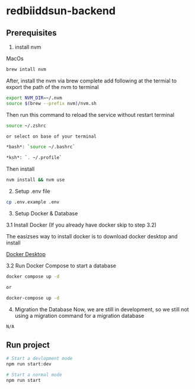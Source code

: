 # redbiiddsun-backend

## Prerequisites

1. install nvm

MacOs

```sh
brew intall nvm
```

After, install the nvm via brew complete add following at the termial to export the path of the nvm to terminal

```sh
export NVM_DIR=~/.nvm
source $(brew --prefix nvm)/nvm.sh
```

Then run this command to reload the service without restart terminal

```sh
source ~/.zshrc

or select on base of your terminal

*bash*: `source ~/.bashrc`

*ksh*: `. ~/.profile`
```

Then install

```sh
nvm install && nvm use
```

2. Setup .env file

```sh
cp .env.example .env
```

3. Setup Docker & Database

3.1 Install Docker (If you already have docker skip to step 3.2)

The easizses way to install docker is to download docker desktop and install

[Docker Desktop](https://www.docker.com/products/docker-desktop/)

3.2 Run Docker Compose to start a database

```sh
docker compose up -d

or

docker-compose up -d
```

4. Migration the Database
   Now, we are still in development, so we still not using a migration command for a migration database

```sh
N/A
```

## Run project

```sh
# Start a devlopment mode
npm run start:dev

# Start a normal mode
npm run start
```
